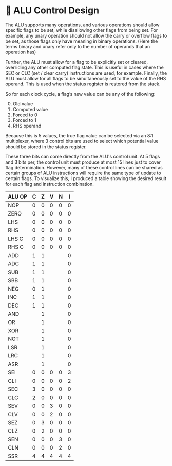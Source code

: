 # 🧮 ALU Control Design

The ALU supports many operations, and various operations should allow specific flags to be set, while disallowing other flags from being set. For example, any unary operation should not allow the carry or overflow flags to be set, as those flags only have meaning in binary operations. (Here the terms binary and unary refer only to the number of operands that an operation has)

Further, the ALU must allow for a flag to be explicitly set or cleared, overriding any other computed flag state. This is useful in cases where the SEC or CLC (set / clear carry) instructions are used, for example. Finally, the ALU must allow for all flags to be simultaneously set to the value of the RHS operand. This is used when the status register is restored from the stack.

So for each clock cycle, a flag’s new value can be any of the following:

0. Old value
1. Computed value
2. Forced to 0
3. Forced to 1
4. RHS operand

Because this is 5 values, the true flag value can be selected via an 8:1 multiplexer, where 3 control bits are used to select which potential value should be stored in the status register.

These three bits can come directly from the ALU's control unit. At 5 flags and 3 bits per, the control unit must produce at most 15 lines just to cover flag determination. However, many of these control lines can be shared as certain groups of ALU instructions will require the same type of update to certain flags. To visualize this, I produced a table showing the desired result for each flag and instruction combination.

| ALU OP | C | Z | V | N | I |
| ------ | - | - | - | - | - |
| NOP    | 0 | 0 | 0 | 0 | 0 |    
| ZERO   | 0 | 0 | 0 | 0 | 0 |    
| LHS    | 0 | 0 | 0 | 0 | 0 |    
| RHS    | 0 | 0 | 0 | 0 | 0 |    
| LHS C  | 0 | 0 | 0 | 0 | 0 |    
| RHS C  | 0 | 0 | 0 | 0 | 0 |    
| ADD    | 1 | 1 |   |   | 0 |    
| ADC    | 1 | 1 |   |   | 0 |    
| SUB    | 1 | 1 |   |   | 0 |    
| SBB    | 1 | 1 |   |   | 0 |    
| NEG    | 0 | 1 |   |   | 0 |    
| INC    | 1 | 1 |   |   | 0 |    
| DEC    | 1 | 1 |   |   | 0 |    
| AND    |   | 1 |   |   | 0 |    
| OR     |   | 1 |   |   | 0 |    
| XOR    |   | 1 |   |   | 0 |    
| NOT    |   | 1 |   |   | 0 |    
| LSR    |   | 1 |   |   | 0 |    
| LRC    |   | 1 |   |   | 0 |    
| ASR    |   | 1 |   |   | 0 |    
| SEI    | 0 | 0 | 0 | 0 | 3 |    
| CLI    | 0 | 0 | 0 | 0 | 2 |    
| SEC    | 3 | 0 | 0 | 0 | 0 |    
| CLC    | 2 | 0 | 0 | 0 | 0 |    
| SEV    | 0 | 0 | 3 | 0 | 0 |    
| CLV    | 0 | 0 | 2 | 0 | 0 |    
| SEZ    | 0 | 3 | 0 | 0 | 0 |    
| CLZ    | 0 | 2 | 0 | 0 | 0 |    
| SEN    | 0 | 0 | 0 | 3 | 0 |    
| CLN    | 0 | 0 | 0 | 2 | 0 |    
| SSR    | 4 | 4 | 4 | 4 | 4 |    
